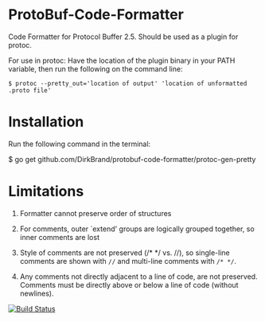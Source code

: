 ProtoBuf-Code-Formatter
=======================

Code Formatter for Protocol Buffer 2.5.  Should be used as a plugin for protoc.

For use in protoc:
Have the location of the plugin binary in your PATH variable, then run the following on the command line:

`$ protoc --pretty_out='location of output' 'location of unformatted .proto file' `

Installation
============
Run the following command in the terminal:

$ go get github.com/DirkBrand/protobuf-code-formatter/protoc-gen-pretty


Limitations
===========
1. Formatter cannot preserve order of structures

2. For comments, outer `extend' groups are logically grouped together, so inner comments are lost

3. Style of comments are not preserved (/* */ vs. //), so single-line comments are shown with `//` and multi-line comments with `/* */`.

4. Any comments not directly adjacent to a line of code, are not preserved.  Comments must be directly above or below a line of code (without newlines).


[![Build Status](https://drone.io/github.com/DirkBrand/protobuf-code-formatter/status.png)](https://drone.io/github.com/DirkBrand/protobuf-code-formatter/latest)
